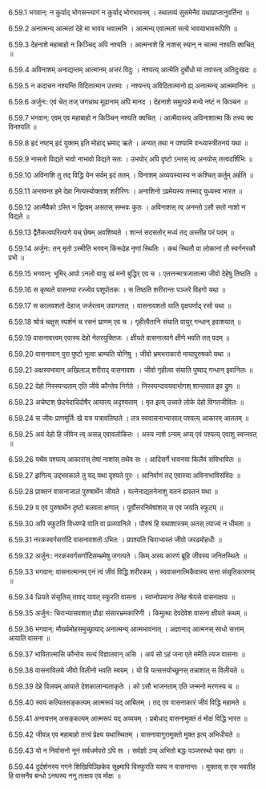 6.59.1
भगवान्:
न कुर्याद् भोगसन्त्यागं न कुर्याद् भोगभावनम् ।
स्थातव्यं सुसमेनैव यथाप्राप्तानुवर्तिना ॥


6.59.2
अनात्मन्य् आत्मतां देहे मा भावय भवात्मनि ।
आत्मन्य् एवात्मतां सत्ये भावयाभावरूपिणि ॥


6.59.3
देहनाशे महाबाहो न किञ्चिद् अपि नश्यति ।
आत्मनाशे हि नाशस् स्यान् न चात्मा नश्यति क्वचित् ॥


6.59.4
अविनाशम् अनाद्यन्तम् आत्मानम् अजरं विदुः ।
नश्यत्य् आत्मेति दुर्बोधो मा तवास्त्व् अतिदुःखदः ॥


6.59.5
न कदाचन नश्यन्ति विदितात्मान उत्तमाः ।
नश्यन्त्य् अविदितात्मानो ह्य् अनात्मन्य् आत्ममानिनः ॥


6.59.6
अर्जुनः:
एवं चेत् तज् जगन्नाथ मूढानाम् अपि मानद ।
देहनाशे समुत्पन्ने मन्ये नष्टं न किञ्चन ॥


6.59.7
भगवान्:
एवम् एव महाबाहो न किञ्चिन् नश्यति क्वचित् ।
आत्मैवास्त्य् अविनाशात्मा किं तस्य क्व विनश्यति ॥


6.59.8
इदं नष्टम् इदं युक्तम् इति मोहाद् भ्रमाद् ऋते ।
अन्यत् तथा न पश्यामि वन्ध्यास्त्रीतनयं यथा ॥


6.59.9
नासतो विद्यते भावो नाभावो विद्यते सतः ।
उभयोर् अपि दृष्टो ऽन्तस् त्व् अनयोस् तत्त्वदर्शिभिः ॥


6.59.10
अविनाशि तु तद् विद्धि येन सर्वम् इदं ततम् ।
विनाशम् अव्ययस्यास्य न कश्चित् कर्तुम् अर्हति ॥


6.59.11
अन्तवन्त इमे देहा नित्यस्योक्ताश् शरीरिणः ।
अनाशिनो ऽप्रमेयस्य तस्माद् युध्यस्व भारत ॥


6.59.12
आत्मैवैको ऽस्ति न द्वित्वम् असतस् सम्भवः कुतः ।
अविनाशस् त्व् अनन्तो ऽसौ सतो नाशो न विद्यते ॥


6.59.13
द्वैतैकत्वपरित्यागे यच् छेषम् अवशिष्यते ।
शान्तं सदसतोर् मध्यं तद् अस्तीह परं पदम् ॥


6.59.14
अर्जुनः:
तन् मृतो ऽस्मीति भगवन् किंरूढेह नृणां स्थितिः ।
कथं स्थितौ वा लोकानां तौ स्वर्गनरकौ प्रभो ॥


6.59.15
भगवान्:
भूमिर् आपो ऽनलो वायुः खं मनो बुद्धिर् एव च ।
एतत्तन्मात्रजातात्मा जीवो देहेषु तिष्ठति ॥


6.59.16
स कृष्यते वासनया रज्ज्वेव पशुपोतकः ।
स तिष्ठति शरीरान्तः पञ्जरे विहगो यथा ॥


6.59.17
स कालवशतो देहाज् जर्जरत्वम् उपागतात् ।
वासनावशतो याति वृक्षपर्णाद् रसो यथा ॥


6.59.18
श्रोत्रं चक्षुस् स्पर्शनं च रसनं घ्राणम् एव च ।
गृहीत्वैतानि संयाति वायुर् गन्धान् इवाशयात् ॥


6.59.19
वासनावत्त्वम् एवास्य देहो नेतरयुक्तिजः ।
क्षीयते वासनात्यागे क्षीणे भवति तत् पदम् ॥


6.59.20
वासनावान् पुरा पुष्टो भूत्वा भ्राम्यति योनिषु ।
जीवो भ्रमभराकारो मायापुरुषको यथा ॥


6.59.21
अक्षस्वभावान् अखिलाञ् शरीराद् वासनावशः ।
जीवो गृहीत्वा संयाति पुष्पाद् गन्धान् इवानिलः ॥


6.59.22
देहो निस्स्पन्दताम् एति जीवे कौन्तेय निर्गते ।
निस्स्पन्दावयवाभोगश् शान्तवात इव द्रुमः ॥


6.59.23
अचेष्टश् छेदभेदादिदोषैर् आयात्य् अदृश्यताम् ।
मृत इत्य् उच्यते लोके देहो विगतजीवितः ॥


6.59.24
स जीवः प्राणमूर्तिः खे यत्र यत्रावतिष्ठते ।
तत्र स्ववासनाभ्यासात् पश्यत्य् आकारम् आततम् ॥


6.59.25
अयं देहो हि जीवेन त्व् असन्न् एवावलोकितः ।
अस्य नाशे ऽन्यम् अप्य् एवं पश्यत्य् एवाशु स्वप्नवत् ॥


6.59.26
यथैव पश्यत्य् आकारांस् तेषां नाशांस् तथैव सः ।
आदिसर्गे भावनया किलैवं संविभावितः ॥


6.59.27
झगित्य् उद्भवकाले तु यद् यथा दृश्यते पुरः ।
आनिर्वाणं तद् एवास्या अविनाभाविसंविदः ॥


6.59.28
प्राक्तनं वासनाजालं पुरुषार्थेन जीयते ।
यत्नेनाद्यतनेनाशु यतनं ह्यस्तनं यथा ॥


6.59.29
य एव पुरुषार्थेन दृष्टो बलवता क्षणात् ।
पूर्वोत्तरनिमेषांशस् स एव जयति स्फुटम् ॥


6.59.30
अपि स्फुटति विध्यण्डे वाति वा प्रलयानिले ।
पौरुषं हि यथाशास्त्रम् अतस् त्याज्यं न धीमता ॥


6.59.31
नरकस्वर्गसर्गादि वासनावशतो ऽभितः ।
प्रपश्यति चिराभ्यस्तं जीवो जरढमोहधीः ॥


6.59.32
अर्जुनः:
नरकस्वर्गसर्गादिसम्भ्रमेषु जगत्पते ।
किम् अस्य कारणं ब्रूहि जीवस्य जनितस्थितेः ॥


6.59.33
भगवान्:
वासनात्मानम् एनं त्वं जीवं विद्धि शरीरकम् ।
स्ववासनात्मिकैवास्य सत्ता संसृतिकारणम् ॥


6.59.34
ध्रियते संसृतिस् तावद् यावत् स्फुरति वासना ।
स्वप्नोपमाना तेनेह श्रेयसे वासनाक्षयः ॥


6.59.35
अर्जुनः:
चिराभ्यासवशात् प्रौढा संसारभ्रमकारिणी ।
किमुत्था देवदेवेश वासना क्षीयते कथम् ॥


6.59.36
भगवान्:
मौर्ख्यमोहसमुच्छ्रायाद् अनात्मन्य् आत्मभावनात् ।
अज्ञानाद् आत्मनस् साधो सत्ताम् आयाति वासना ॥


6.59.37
भावितात्मासि कौन्तेय सत्यं विज्ञातवान् असि ।
अयं सो ऽहं जना एते ममेति त्यज वासनाः ॥


6.59.38
वासनाविलये जीवो विलीनो भवति स्वयम् ।
यो हि यत्सत्तयोच्छूनस् तन्नाशात् स विलीयते ॥


6.59.39
देहे विलयम् आयाते देशकालान्यताकृतेः ।
को ऽसौ भाजनताम् एति जन्मनो मरणस्य च ॥


6.59.40
स्वयं कल्पितसङ्कल्पम् आत्मरूपं यद् आबिलम् ।
तद् एव वासनाकारं जीवं विद्धि महामते ॥


6.59.41
अनायत्तम् असङ्कल्पम् आत्मरूपं यद् अव्ययम् ।
प्रबोधाद् वासनामुक्तं तं मोक्षं विद्धि भारत ॥


6.59.42
जीवन्न् एव महाबाहो तत्त्वं प्रेक्ष्य यथास्थितम् ।
वासनावागुरामुक्तो मुक्त इत्य् अभिधीयते ॥


6.59.43
यो न निर्वासनो नूनं सर्वधर्मपरो ऽपि सः ।
सर्वज्ञो ऽप्य् अभितो बद्धः पञ्जरस्थो यथा खगः ॥


6.59.44
दुर्दर्शनस्य गगने शिखिपिञ्छिकेव सूक्ष्मापि विस्फुरति यस्य न वासनान्तः ।
मुक्तस् स एव भवतीह हि वासनैव बन्धो ऽनघस्य ननु तत्क्षय एव मोक्षः ॥

